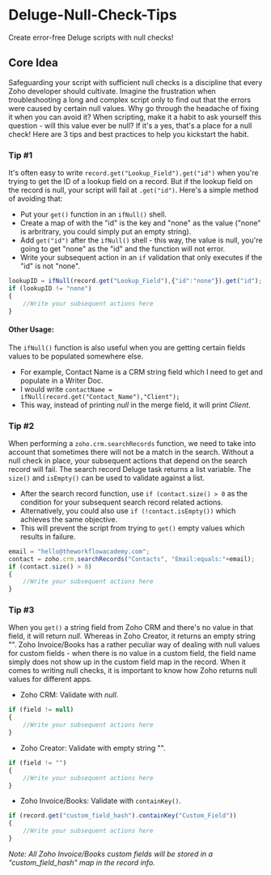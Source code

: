 # Deluge-Null-Check-Tips
Create error-free Deluge scripts with null checks!

## Core Idea
Safeguarding your script with sufficient null checks is a discipline that every Zoho developer should cultivate. Imagine the frustration when troubleshooting a long and complex script only to find out that the errors were caused by certain null values. Why go through the headache of fixing it when you can avoid it? When scripting, make it a habit to ask yourself this question - will this value ever be null? If it's a yes, that's a place for a null check! Here are 3 tips and best practices to help you kickstart the habit.

### Tip #1
It's often easy to write `record.get("Lookup_Field").get("id")` when you're trying to get the ID of a lookup field on a record. But if the lookup field on the record is null, your script will fail at `.get("id")`. Here's a simple method of avoiding that:
* Put your `get()` function in an `ifNull()` shell.
* Create a map of with the "id" is the key and "none" as the value ("none" is arbritrary, you could simply put an empty string).
* Add `get("id")` after the `ifNull()` shell - this way, the value is null, you're going to get "none" as the "id" and the function will not error.
* Write your subsequent action in an `if` validation that only executes if the "id" is not "none".

```javascript
lookupID = ifNull(record.get("Lookup_Field"),{"id":"none"}).get("id");
if (lookupID != "none")
{
	//Write your subsequent actions here
}
```
#### Other Usage:
The `ifNull()` function is also useful when you are getting certain fields values to be populated somewhere else. 
* For example, Contact Name is a CRM string field which I need to get and populate in a Writer Doc.
* I would write `contactName = ifNull(record.get("Contact_Name"),"Client");`
* This way, instead of printing *null* in the merge field, it will print *Client*.

### Tip #2
When performing a `zoho.crm.searchRecords` function, we need to take into account that sometimes there will not be a match in the search. Without a null check in place, your subsequent actions that depend on the search record will fail. The search record Deluge task returns a list variable. The `size()` and `isEmpty()` can be used to validate against a list.
* After the search record function, use `if (contact.size() > 0` as the condition for your subsequent search record related actions.
 * Alternatively, you could also use `if (!contact.isEmpty())` which achieves the same objective.
* This will prevent the script from trying to `get()` empty values which results in failure.

```javascript
email = "hello@theworkflowacademy.com";
contact = zoho.crm.searchRecords("Contacts", "Email:equals:"+email);
if (contact.size() > 0)
{
	//Write your subsequent actions here
}
```
### Tip #3
When you `get()` a string field from Zoho CRM and there's no value in that field, it will return *null*. Whereas in Zoho Creator, it returns an empty string "". Zoho Invoice/Books has a rather peculiar way of dealing with null values for custom fields - when there is no value in a custom field, the field name simply does not show up in the custom field map in the record. When it comes to writing null checks, it is important to know how Zoho returns null values for different apps.
* Zoho CRM: Validate with *null*.
```javascript
if (field != null)
{
	//Write your subsequent actions here
}
```
* Zoho Creator: Validate with empty string "".
```javascript
if (field != "")
{
	//Write your subsequent actions here
}
```
* Zoho Invoice/Books: Validate with `containKey()`.
```javascript
if (record.get("custom_field_hash").containKey("Custom_Field"))
{
	//Write your subsequent actions here
}
```
*Note: All Zoho Invoice/Books custom fields will be stored in a "custom_field_hash" map in the record info.*
